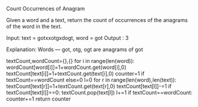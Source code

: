 Count Occurrences of Anagram

Given a word and a text, return the count of occurrences of the anagrams of the word in the text.

Input: text = gotxxotgxdogt, word = got Output : 3

Explanation: Words — got, otg, ogt are anagrams of got

textCount,wordCount={},{}
for i in range(len(word)):
    wordCount[word[i]]=1+wordCount.get(word[i],0)
    textCount[text[i]]=1+textCount.get(text[i],0)
counter=1 if textCount==wordCount else=0
l=0
for r in range(len(word),len(text)):
    textCount[text[r]]=1+textCount.get(text[r],0)
    textCount[text[l]]-=1
    if textCount[text[l]]==0:
        textCount.pop(text[l])
    l+=1
    if textCount==wordCount:
        counter+=1
return counter